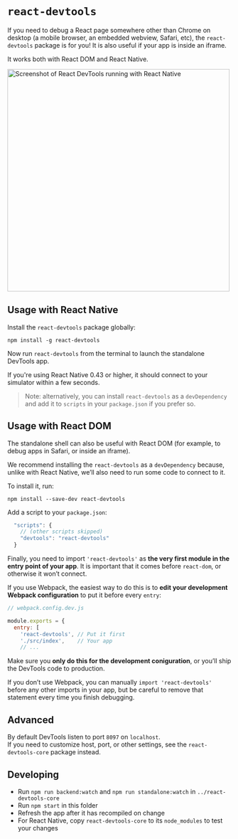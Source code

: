 # `react-devtools`

If you need to debug a React page somewhere other than Chrome on desktop (a mobile browser, an embedded webview, Safari, etc), the `react-devtools` package is for you! It is also useful if your app is inside an iframe.

It works both with React DOM and React Native.

<img src="http://i.imgur.com/OZxWlyw.png" width="500" alt="Screenshot of React DevTools running with React Native">

## Usage with React Native

Install the `react-devtools` package globally:

```
npm install -g react-devtools
```

Now run `react-devtools` from the terminal to launch the standalone DevTools app.

If you're using React Native 0.43 or higher, it should connect to your simulator within a few seconds.

>Note: alternatively, you can install `react-devtools` as a `devDependency` and add it to `scripts` in your `package.json` if you prefer so.

## Usage with React DOM

The standalone shell can also be useful with React DOM (for example, to debug apps in Safari, or inside an iframe).

We recommend installing the `react-devtools` as a `devDependency` because, unlike with React Native, we’ll also need to run some code to connect to it.

To install it, run:

```
npm install --save-dev react-devtools
```

Add a script to your `package.json`:

```js
  "scripts": {
    // (other scripts skipped)
    "devtools": "react-devtools"
  }
```

Finally, you need to import `'react-devtools'` as **the very first module in the entry point of your app**. It is important that it comes before `react-dom`, or otherwise it won’t connect.

If you use Webpack, the easiest way to do this is to **edit your development Webpack configuration** to put it before every `entry`:

```js
// webpack.config.dev.js

module.exports = {
  entry: [
    'react-devtools', // Put it first
    './src/index',    // Your app
    // ...
```

Make sure you **only do this for the development coniguration**, or you’ll ship the DevTools code to production.

If you don’t use Webpack, you can manually `import 'react-devtools'` before any other imports in your app, but be careful to remove that statement every time you finish debugging.

## Advanced

By default DevTools listen to port `8097` on `localhost`.  
If you need to customize host, port, or other settings, see the `react-devtools-core` package instead.

## Developing

* Run `npm run backend:watch` and `npm run standalone:watch` in `../react-devtools-core`
* Run `npm start` in this folder
* Refresh the app after it has recompiled on change
* For React Native, copy `react-devtools-core` to its `node_modules` to test your changes
